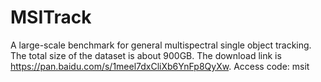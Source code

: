 # MSITrack
A large-scale benchmark for general multispectral single object tracking. 
The total size of the dataset is about 900GB. The download link is https://pan.baidu.com/s/1meel7dxCliXb6YnFp8QyXw. Access code: msit
